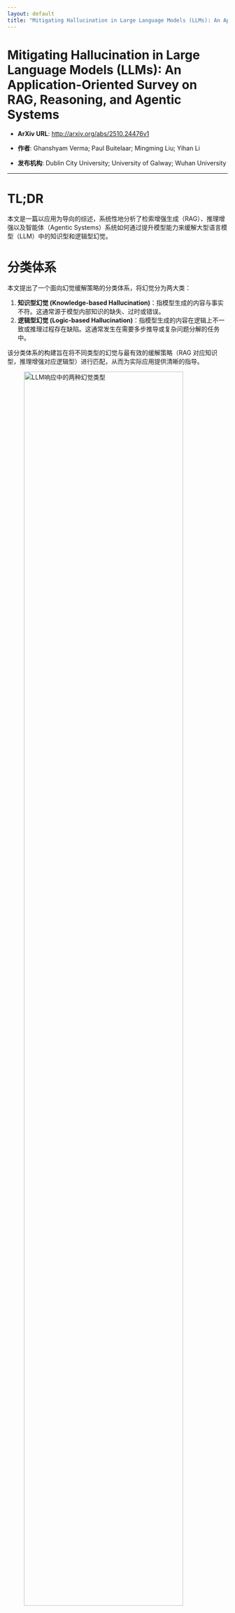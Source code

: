 ```yaml
---
layout: default
title: "Mitigating Hallucination in Large Language Models (LLMs): An Application-Oriented Survey on RAG, Reasoning, and Agentic Systems"
---
```


# Mitigating Hallucination in Large Language Models (LLMs): An Application-Oriented Survey on RAG, Reasoning, and Agentic Systems

- **ArXiv URL**: http://arxiv.org/abs/2510.24476v1

- **作者**: Ghanshyam Verma; Paul Buitelaar; Mingming Liu; Yihan Li

- **发布机构**: Dublin City University; University of Galway; Wuhan University

---

# TL;DR
本文是一篇以应用为导向的综述，系统性地分析了检索增强生成（RAG）、推理增强以及智能体（Agentic Systems）系统如何通过提升模型能力来缓解大型语言模型（LLM）中的知识型和逻辑型幻觉。

# 分类体系
本文提出了一个面向幻觉缓解策略的分类体系，将幻觉分为两大类：

1.  **知识型幻觉 (Knowledge-based Hallucination)**：指模型生成的内容与事实不符。这通常源于模型内部知识的缺失、过时或错误。
2.  **逻辑型幻觉 (Logic-based Hallucination)**：指模型生成的内容在逻辑上不一致或推理过程存在缺陷。这通常发生在需要多步推导或复杂问题分解的任务中。

该分类体系的构建旨在将不同类型的幻觉与最有效的缓解策略（RAG 对应知识型，推理增强对应逻辑型）进行匹配，从而为实际应用提供清晰的指导。

<img src="/images/2510.24476v1/x1.jpg" alt="LLM响应中的两种幻觉类型" style="width:85%; max-width:600px; margin:auto; display:block;">

# 相关综述回顾
本文首先回顾了以往的相关研究，并将其分为两大类：面向幻觉的综述和面向技术的综述。

*   **面向幻觉的综述**：先前的工作（如 Zhang et al. [2], Huang et al. [1]）系统地总结了幻觉的成因、缓解策略和评估方法，但很少从增强系统能力的角度进行审视，特别是忽略了推理能力对缓解幻觉的影响。这些研究大多将幻觉视为需要被抑制的错误，有时会以牺牲模型的通用性和创造力为代价。
*   **面向技术的综述**：虽然已有关于 RAG、推理和智能体的综述，但它们大多停留在理论层面，缺乏对这些技术缓解幻觉有效性的实证或概念评估。

本文的独特之处在于，它采用了一种**以能力增强为导向**的分析框架。它不再将幻觉仅仅看作是需要消除的错误，而是探讨如何通过整合外部知识（RAG）和强化逻辑一致性（推理）来提升模型的可靠性。这种视角旨在弥合现有研究的碎片化，建立一个连接方法、系统与应用的统一框架，为现实世界中开发更可靠的 LLM 提供指导。

![具备代表性模型和基准的幻觉缓解与评估方法概览](images/2510.24476v1/x2.png)

# 背景与关键概念

### 大型语言模型 (LLMs)
大型语言模型（Large Language Models, LLMs）是基于 Transformer 解码器架构构建的深度学习模型，通过在海量文本语料上进行自回归的下一个词元（token）预测来生成文本。这种基于统计相关性的生成机制赋予了模型强大的生成和泛化能力，但其固有的随机性和不确定性也是幻觉产生的主要根源之一。

### 幻觉 (Hallucination)
幻觉指模型生成看似合理但实际上与事实不符、逻辑不通或不符合用户指令的内容。这一问题严重影响了 LLM 在医疗、法律、金融等高风险领域的可靠性和可信度。研究普遍认为，完全消除幻觉几乎不可能，因为它与驱动模型创造力的机制同源。因此，缓解（mitigation）而非消除幻愈已成为现实目标。

### 检索增强生成 (RAG)
检索增强生成（Retrieval-Augmented Generation, RAG）是在模型推理阶段从外部知识源检索信息以辅助内容生成的技术。它不仅能弥补模型预训练阶段的知识短板，还能纠正内部错误、实现知识的快速更新、提高答案的可追溯性，是缓解知识密集型任务中幻觉的强大方案。

<img src="/images/2510.24476v1/x5.jpg" alt="RAG流程概览" style="width:85%; max-width:600px; margin:auto; display:block;">

### 推理 (Reasoning)
推理是指 LLM 动态解释复杂指令、分解子目标、构建连贯严谨的逻辑链，并遵循结构化步骤完成任务的能力。本文重点关注三种代表性的推理形式：
1.  **思维链 (Chain-of-Thought, CoT)**：通过提示引导模型生成中间推理步骤，以增强逻辑连贯性。
2.  **工具增强推理 (Tool-augmented Reasoning)**：利用计算器、搜索引擎等外部工具来提高解决问题的准确性。
3.  **符号推理 (Symbolic Reasoning)**：将自然语言转化为符号表示，以进行可验证的、基于逻辑的计算。

# RAG缓解知识型幻觉
知识型幻觉源于模型内部知识的不准确或外部信息的不足。RAG 通过引入外部知识，成为增强事实一致性和可靠性的核心框架。本节围绕 RAG 流程，分析其如何缓解知识型幻觉。

### RAG 流程与关键技术

#### 前检索 (Pre-retrieval)
此阶段的核心任务是理解用户查询的真实意图，以制定更具针对性的检索策略。关键技术包括：

*   **查询重写 (Query rewrite)**：将原始查询改写为更适合检索的形式，弥合输入文本与所需知识之间的差距。
*   **辅助模型 (Auxiliary models)**：利用轻量级辅助模型预先生成初步答案，从而识别出需要检索的缺失知识。
*   **多轮对话 (Multi-Turn dialogue)**：在多轮对话中，利用历史上下文来重建更有效的查询，以准确理解用户意图。
*   **检索反馈 (Retrieval feedback)**：系统根据已检索到的结果或生成的内容，迭代地修正和重构初始意图，从而提升后续检索的准确性。

<img src="/images/2510.24476v1/x3.jpg" alt="四种增强意图理解方法的示意图" style="width:85%; max-width:600px; margin:auto; display:block;">

#### 检索 (Retrieval)
此阶段的核心是检索器（retriever）根据查询精确高效地定位相关知识。其性能受以下因素影响：

*   **检索器类型**：
    *   **稀疏检索器** (如 BM25)：基于关键词匹配，速度快、可解释性强，但难以处理语义变化。
    *   **密集检索器** (如 DPR, Contriever)：通过编码器捕捉语义关系，但计算成本高。
    *   **混合检索器** (如 ColBERTv2)：结合稀疏和密集方法的优点，通过融合词汇和语义信号，在复杂任务中表现更优，是未来的重要发展方向。

<br>


| 检索器类别 | 工作机制 | 代表性模型 | 优点 | 缺点 |
| :--- | :--- | :--- | :--- | :--- |
| **稀疏检索器** | 基于词汇匹配（如关键词频率）。 | BM25 [95], TF-IDF [96], SPLADE [97] | 计算效率高，可解释性强，对特定关键词查询效果好。 | 无法理解语义相似性，对措辞变化敏感。 |
| **密集检索器** | 将查询和文档映射到共享的向量空间，通过向量相似度进行检索。 | DPR [99], Contriever [100], BGE [101] | 能捕捉语义和上下文关系，泛化能力强。 | 计算密集，需要大量标注数据进行训练，可解释性较弱。 |
| **混合检索器** | 结合稀疏和密集检索器的分数或表示。 | ColBERT [103], ColBERTv2 [104], Blended RAG [61] | 兼具词汇精确性和语义鲁棒性，性能通常最优。 | 系统复杂性增加，需要平衡不同组件的权重。 |

<br>

*   **检索粒度 (Retrieval granularity)**：
    *   指知识库被切分的最小内容单元，包括文档、区块（chunk）、段落、句子、词元和实体等。
    *   粗粒度（如文档级）检索速度快，但可能引入噪声；细粒度（如句子级）精度高，但计算成本高且可能丢失上下文。
    *   **区块（chunk）** 是最常用的粒度，在语义完整性和检索效率间取得了平衡。
    *   **多粒度检索** 成为新趋势，允许模型根据任务动态选择最合适的粒度，如 KET-RAG [108] 结合了图谱与多粒度文本，以捕捉精细的实体级关系。

*   **重排 (Reranking)**：
    *   重排技术旨在从初步检索到的文档中，筛选出信息量最大、最相关的子集，并优化其在上下文窗口中的位置（例如，置于开头或结尾），以克服 LLM 的“中间忽略”问题。
    *   **传统方法**包括基于启发式（如 BM25）、学习排序（LTR）和基于预训练语言模型的方法。
    *   **新兴方法**利用 LLM（如 LLM4Ranking [115]）或强化学习（如 Rank-R1 [117]）赋能重排器，使其具备更强的上下文理解和推理能力，能根据复杂查询动态调整排序策略。

*   **文档预处理 (Document Preprocessing)**：
    *   在将文档送入生成模型之前，对其进行修改或压缩，以去除无关信息，保留核心内容。
    *   例如，TrustRAG [119] 等方法通过压缩不相关信息，减少由无关内容引起的上下文污染，从而降低幻觉风险。